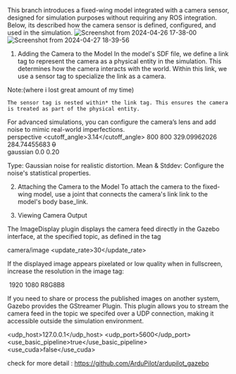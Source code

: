 This branch introduces a fixed-wing model integrated with a camera sensor, designed for simulation purposes without requiring any ROS integration. Below, its described how the camera sensor is defined, configured, and used in the simulation.
![Screenshot from 2024-04-26 17-38-00](https://github.com/user-attachments/assets/37ba59be-3bff-467f-814d-3722b5fb90c1)
![Screenshot from 2024-04-27 18-39-56](https://github.com/user-attachments/assets/da12db80-0eff-4c4e-b8c2-96e27bd209b4)

1. Adding the Camera to the Model
In the model's SDF file, we define a link tag to represent the camera as a physical entity in the simulation. This determines how the camera interacts with the world. Within this link, we use a sensor tag to specialize the link as a camera.

Note:(where i lost great amount of my time)

    The sensor tag is nested within* the link tag. This ensures the camera is treated as part of the physical entity.
    
        
For advanced simulations, you can configure the camera’s lens and add noise to mimic real-world imperfections.       
 <lens>
    <type>perspective</type>
    <cutoff_angle>3.14</cutoff_angle>
    <intrinsics>
        <fx>800</fx> 
        <fy>800</fy> 
        <cx>329.09962026</cx> 
        <cy>284.74455683</cy> 
        <s>0</s>
    </intrinsics>
</lens>       
<noise>
  <type>gaussian</type>
  <mean>0.0</mean>
  <stddev>0.20</stddev>
</noise>

Type: Gaussian noise for realistic distortion.
Mean & Stddev: Configure the noise's statistical properties.

2. Attaching the Camera to the Model
To attach the camera to the fixed-wing model, use a joint that connects the camera's link <child>link</child> to the model's body <parent>base_link</parent>.

3. Viewing Camera Output

The ImageDisplay plugin displays the camera feed directly in the Gazebo interface, at the specified topic, as defined in the <topic> tag

<topic>camera/image</topic>
<update_rate>30</update_rate>

If the displayed image appears pixelated or low quality when in fullscreen, increase the resolution in the image tag:

<image>
  <width>1920</width>
  <height>1080</height>
  <format>R8G8B8</format>
</image>

If you need to share or process the published images on another system, Gazebo provides the GStreamer Plugin. This plugin allows you to stream the camera feed in the topic we specifed over a UDP connection, making it accessible outside the simulation environment.

<plugin name="GstCameraPlugin"
    filename="GstCameraPlugin">
  <udp_host>127.0.0.1</udp_host>
  <udp_port>5600</udp_port>
  <use_basic_pipeline>true</use_basic_pipeline>
  <use_cuda>false</use_cuda>
</plugin>

check for more detail : https://github.com/ArduPilot/ardupilot_gazebo
